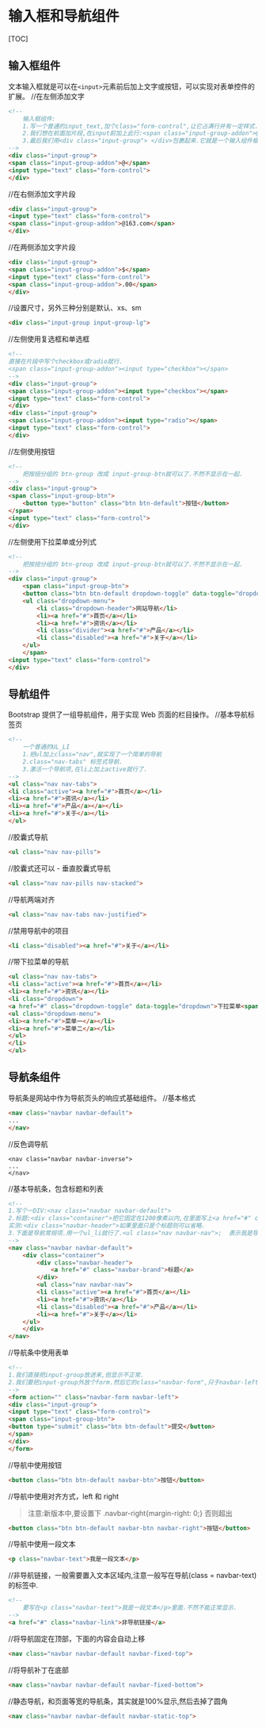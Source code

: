 # 输入框和导航组件
[TOC]

## 输入框组件
文本输入框就是可以在`<input>`元素前后加上文字或按钮，可以实现对表单控件的扩展。
//在左侧添加文字
```html
<!--
	输入框组件:
	1.写一个普通的input_text,加个class="form-control",让它占满行并有一定样式.
	2.我们想在前面加片段,在input前加上此行:<span class="input-group-addon">@</span>,但各占一行显示.
	3.最后我们用<div class="input-group"> </div>包裹起来.它就是一个输入组件框了.
-->
<div class="input-group">
<span class="input-group-addon">@</span>
<input type="text" class="form-control">
</div>
```
//在右侧添加文字片段
```html
<div class="input-group">
<input type="text" class="form-control">
<span class="input-group-addon">@163.com</span>
</div>
```
//在两侧添加文字片段
```html
<div class="input-group">
<span class="input-group-addon">$</span>
<input type="text" class="form-control">
<span class="input-group-addon">.00</span>
</div>
```
//设置尺寸，另外三种分别是默认、xs、sm
```html
<div class="input-group input-group-lg">
```
//左侧使用复选框和单选框
```html
<!-- 
直接在片段中写个checkbox或radio就行.
<span class="input-group-addon"><input type="checkbox"></span>
-->
<div class="input-group">
<span class="input-group-addon"><input type="checkbox"></span>
<input type="text" class="form-control">
</div>
<div class="input-group">
<span class="input-group-addon"><input type="radio"></span>
<input type="text" class="form-control">
</div>
```
//左侧使用按钮
```html
<!--  
    把按扭分组的 btn-group 改成 input-group-btn就可以了.不然不显示在一起. 
-->
<div class="input-group">
<span class="input-group-btn">
    <button type="button" class="btn btn-default">按钮</button>
</span>
<input type="text" class="form-control">
</div>
```
//左侧使用下拉菜单或分列式
```html
<!--  
    把按扭分组的 btn-group 改成 input-group-btn就可以了.不然不显示在一起. 
-->
<div class="input-group">
    <span class="input-group-btn">
    <button class="btn btn-default dropdown-toggle" data-toggle="dropdown">下拉菜单<span class="caret"></span></button>
    <ul class="dropdown-menu">
        <li class="dropdown-header">网站导航</li>
        <li><a href="#">首页</a></li>
        <li><a href="#">资讯</a></li>
        <li class="divider"><a href="#">产品</a></li>
        <li class="disabled"><a href="#">关于</a></li>
    </ul>
    </span>
<input type="text" class="form-control">
</div>
```

## 导航组件
Bootstrap 提供了一组导航组件，用于实现 Web 页面的栏目操作。
//基本导航标签页
```html
<!--
    一个普通的UL_LI
    1.把ul加上class="nav",就实现了一个简单的导航
    2.class="nav-tabs" 标签式导航.
    3.激活一个导航项,在li上加上active就行了.
-->
<ul class="nav nav-tabs">
<li class="active"><a href="#">首页</a></li>
<li><a href="#">资讯</a></li>
<li><a href="#">产品</a></a></li>
<li><a href="#">关于</a></li>
</ul>
```
//胶囊式导航
```html
<ul class="nav nav-pills">
```
//胶囊式还可以 - 垂直胶囊式导航
```html
<ul class="nav nav-pills nav-stacked">
```
//导航两端对齐
```html
<ul class="nav nav-tabs nav-justified">
```
//禁用导航中的项目
```html
<li class="disabled"><a href="#">关于</a></li>
```
//带下拉菜单的导航
```html
<ul class="nav nav-tabs">
<li class="active"><a href="#">首页</a></li>
<li><a href="#">资讯</a></li>
<li class="dropdown">
<a href="#" class="dropdown-toggle" data-toggle="dropdown">下拉菜单<span class="caret"></span></a>
<ul class="dropdown-menu">
<li><a href="#">菜单一</a></li>
<li><a href="#">菜单二</a></li>
</ul>
</li>
</ul>
```

## 导航条组件
导航条是网站中作为导航页头的响应式基础组件。
//基本格式
```html
<nav class="navbar navbar-default">
...
</nav>
```
//反色调导航
```
<nav class="navbar navbar-inverse">
...
</nav>
```
//基本导航条，包含标题和列表
```html
<!-- 
1.写个一DIV:<nav class="navbar navbar-default">  
2.标题:<div class="container">把它固定在1200像素以内,在里面写上<a href="#" class="navbar-brand">标题</a>,只于 <div class="navbar-header">这层DIV是应要求,如果不止标题,还有别的东西,如图标等要显示,则需加上它,给它划个区域.
实测:<div class="navbar-header">如果里面只是个标题则可以省略.
3.下面是导航常规项.用一个ul_li就行了.<ul class="nav navbar-nav">;  表示我是导航条里面的导航项.
-->
<nav class="navbar navbar-default">
    <div class="container">
        <div class="navbar-header">
            <a href="#" class="navbar-brand">标题</a>
        </div>
        <ul class="nav navbar-nav">
        <li class="active"><a href="#">首页</a></li>
        <li><a href="#">资讯</a></li>
        <li class="disabled"><a href="#">产品</a></li>
        <li><a href="#">关于</a></li>
    </ul>
    </div>
</nav>
```
//导航条中使用表单
```html
<!--
1.我们直接把input-group放进来,但显示不正常.
2.我们要把input-group外放个form.然后它的class="navbar-form",只于navbar-left是它的对齐方式,一般用右对齐.
-->
<form action="" class="navbar-form navbar-left">
<div class="input-group">
<input type="text" class="form-control">
<span class="input-group-btn">
<button type="submit" class="btn btn-default">提交</button>
</span>
</div>
</form>
```
//导航中使用按钮
```html
<button class="btn btn-default navbar-btn">按钮</button>
```
//导航中使用对齐方式，left 和 right
>注意:新版本中,要设置下 .navbar-right{margin-right: 0;} 否则超出
```html
<button class="btn btn-default navbar-btn navbar-right">按钮</button>
```
//导航中使用一段文本
```html
<p class="navbar-text">我是一段文本</p>
```
//非导航链接，一般需要置入文本区域内,注意一般写在导航(class = navbar-text) 的标签中.
```html
<!--
    要写在<p class="navbar-text">我是一段文本</p>里面.不然不能正常显示.
-->
<a href="#" class="navbar-link">非导航链接</a>
```
//将导航固定在顶部，下面的内容会自动上移
```html
<nav class="navbar navbar-default navbar-fixed-top">
```
//将导航补丁在底部
```html
<nav class="navbar navbar-default navbar-fixed-bottom">
```
//静态导航，和页面等宽的导航条，其实就是100%显示,然后去掉了圆角
```html
<nav class="navbar navbar-default navbar-static-top">
```

